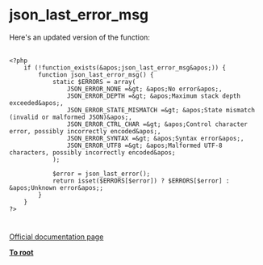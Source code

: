 # json_last_error_msg



Here&apos;s an updated version of the function:<br><br>

```
<?php
    if (!function_exists(&apos;json_last_error_msg&apos;)) {
        function json_last_error_msg() {
            static $ERRORS = array(
                JSON_ERROR_NONE =&gt; &apos;No error&apos;,
                JSON_ERROR_DEPTH =&gt; &apos;Maximum stack depth exceeded&apos;,
                JSON_ERROR_STATE_MISMATCH =&gt; &apos;State mismatch (invalid or malformed JSON)&apos;,
                JSON_ERROR_CTRL_CHAR =&gt; &apos;Control character error, possibly incorrectly encoded&apos;,
                JSON_ERROR_SYNTAX =&gt; &apos;Syntax error&apos;,
                JSON_ERROR_UTF8 =&gt; &apos;Malformed UTF-8 characters, possibly incorrectly encoded&apos;
            );

            $error = json_last_error();
            return isset($ERRORS[$error]) ? $ERRORS[$error] : &apos;Unknown error&apos;;
        }
    }
?>
```
  

#

[Official documentation page](https://www.php.net/manual/en/function.json-last-error-msg.php)

**[To root](/README.md)**